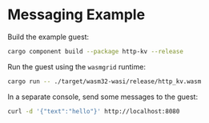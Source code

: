 # Messaging Example

Build the example guest:

```bash
cargo component build --package http-kv --release
```

Run the guest using the `wasmgrid` runtime:

```bash
cargo run -- ./target/wasm32-wasi/release/http_kv.wasm
```

In a separate console, send some messages to the guest:

```bash
curl -d '{"text":"hello"}' http://localhost:8080
```
